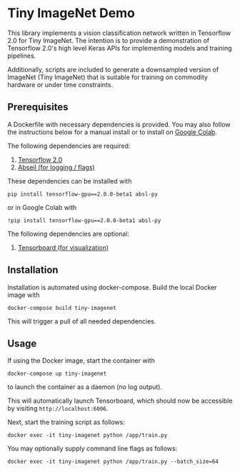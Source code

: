 # Tiny ImageNet Demo

This library implements a vision classification network written in
Tensorflow 2.0 for Tiny ImageNet. The intention is to provide a
demonstration of Tensorflow 2.0's high level Keras APIs for
implementing models and training pipelines.

Additionally, scripts are included to generate a downsampled version
of ImageNet (Tiny ImageNet) that is suitable for training on commodity
hardware or under time constraints.

## Prerequisites

A Dockerfile with necessary dependencies is provided. You may also
follow the instructions below for a manual install or to install
on [Google Colab](https://colab.research.google.com/).

The following dependencies are required:

1. [Tensorflow 2.0](https://www.tensorflow.org/beta/)
2. [Abseil (for logging / flags)](https://abseil.io/docs/python/)

These dependencies can be installed with

```
pip install tensorflow-gpu==2.0.0-beta1 absl-py
```

or in Google Colab with

```
!pip install tensorflow-gpu==2.0.0-beta1 absl-py
```

The following dependencies are optional:
1. [Tensorboard (for visualization)](https://www.tensorflow.org/tensorboard/)

## Installation

Installation is automated using docker-compose. Build the local
Docker image with

```
docker-compose build tiny-imagenet
```

This will trigger a pull of all needed dependencies.

## Usage

If using the Docker image, start the container with

```shell
docker-compose up tiny-imagenet
```

to launch the container as a daemon (no log output).

This will automatically launch Tensorboard, which should now be
accessible by visiting `http://localhost:6006`.


Next, start the training script as follows:

```shell
docker exec -it tiny-imagenet python /app/train.py
```

You may optionally supply command line flags as follows:

```shell
docker exec -it tiny-imagenet python /app/train.py --batch_size=64
```
